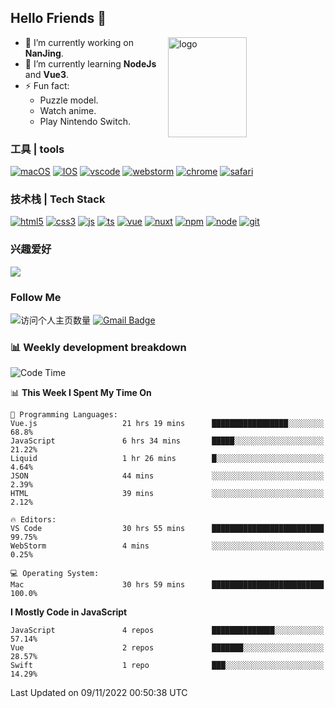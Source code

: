 ## Hello Friends 👋

<img src="https://github-readme-stats.vercel.app/api?username=Eugeniocode&show_icons=true&theme=vue" alt="logo" height="160" align="right" width="50%" />

- 🔭 I’m currently working on **NanJing**.
- 🌱 I’m currently learning **NodeJs** and **Vue3**.
- ⚡ Fun fact: 
  - Puzzle model.
  - Watch anime.
  - Play Nintendo Switch.



### 工具 | tools

[![macOS](https://img.shields.io/badge/PC-Macbookpro-success?style=flat-square&logo=apple&logoColor=ffffff)]()
[![IOS](https://img.shields.io/badge/MOBILE-iPhone-ff69b4?style=flat-square&logo=apple&logoColor=ffffff)]()
[![vscode](https://img.shields.io/badge/IDE-Visual%20Studio%20Code-blue?style=flat-square&logo=visualstudiocode&logoColor=ffffff)]()
[![webstorm](https://img.shields.io/badge/IDE-webstorm-528DD7?logo=webstorm&logoColor=#ffffff)]()
[![chrome](https://img.shields.io/badge/BROWSER-Chrome-orange?style=flat-square&logo=googlechrome&logoColor=ffffff)]()
[![safari](https://img.shields.io/badge/BROWSER-Safari-yellow?style=flat-square&logo=safari&logoColor=ffffff)]()

### 技术栈 | Tech Stack
[![html5](https://img.shields.io/badge/-HTML5-F16528?style=flat-square&logo=html5&logoColor=ffffff)]()
[![css3](https://img.shields.io/badge/-CSS3-3699D5?style=flat-square&logo=css3&logoColor=ffffff)]()
[![js](https://img.shields.io/badge/-Javascript-F0DA50?style=flat-square&logo=javascript&logoColor=ffffff)]()
[![ts](https://img.shields.io/badge/-Typescript-083061?style=flat-square&logo=typescript&logoColor=ffffff)]()
[![vue](https://img.shields.io/badge/-Vue.js-3DB784?style=flat-square&logo=vuedotjs&logoColor=ffffff)]()
[![nuxt](https://img.shields.io/badge/-Nuxt.js-3DB784?style=flat-square&logo=nuxtdotjs&logoColor=ffffff)]()
[![npm](https://img.shields.io/badge/-NPM-CD3939?style=flat-square&logo=npm&logoColor=ffffff)]()
[![node](https://img.shields.io/badge/-Node.js-80BD00?style=flat-square&logo=nodedotjs&logoColor=ffffff)]()
[![git](https://img.shields.io/badge/-Git-F05133?style=flat-square&logo=git&logoColor=ffffff)]()

### 兴趣爱好

![](https://img.shields.io/badge/-Nintendo%20Switch-e60012?style=flat-square&logo=nintendo%20switch&logoColor=ffffff)

### Follow Me
![访问个人主页数量](https://komarev.com/ghpvc/?username=Eugeniocode&color=blue)
[![Gmail Badge](https://img.shields.io/badge/mail-eugeniocode@yeah.net-blue?style=flat&logo=Gmail&logoColor=white&link=mailto:eugeniocode@yeah.net)](mailto:eugeniocode@yeah.net)


### 📊 Weekly development breakdown
<!--START_SECTION:waka-->
![Code Time](http://img.shields.io/badge/Code%20Time-976%20hrs%2058%20mins-blue)

📊 **This Week I Spent My Time On** 

```text
💬 Programming Languages: 
Vue.js                   21 hrs 19 mins      █████████████████░░░░░░░░   68.8% 
JavaScript               6 hrs 34 mins       █████░░░░░░░░░░░░░░░░░░░░   21.22% 
Liquid                   1 hr 26 mins        █░░░░░░░░░░░░░░░░░░░░░░░░   4.64% 
JSON                     44 mins             ░░░░░░░░░░░░░░░░░░░░░░░░░   2.39% 
HTML                     39 mins             ░░░░░░░░░░░░░░░░░░░░░░░░░   2.12%

🔥 Editors: 
VS Code                  30 hrs 55 mins      █████████████████████████   99.75% 
WebStorm                 4 mins              ░░░░░░░░░░░░░░░░░░░░░░░░░   0.25%

💻 Operating System: 
Mac                      30 hrs 59 mins      █████████████████████████   100.0%

```

**I Mostly Code in JavaScript** 

```text
JavaScript               4 repos             ██████████████░░░░░░░░░░░   57.14% 
Vue                      2 repos             ███████░░░░░░░░░░░░░░░░░░   28.57% 
Swift                    1 repo              ███░░░░░░░░░░░░░░░░░░░░░░   14.29%

```



 Last Updated on 09/11/2022 00:50:38 UTC
<!--END_SECTION:waka-->


